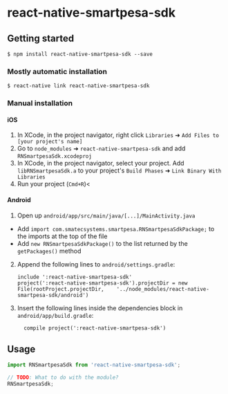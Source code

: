 
# react-native-smartpesa-sdk

## Getting started

`$ npm install react-native-smartpesa-sdk --save`

### Mostly automatic installation

`$ react-native link react-native-smartpesa-sdk`

### Manual installation


#### iOS

1. In XCode, in the project navigator, right click `Libraries` ➜ `Add Files to [your project's name]`
2. Go to `node_modules` ➜ `react-native-smartpesa-sdk` and add `RNSmartpesaSdk.xcodeproj`
3. In XCode, in the project navigator, select your project. Add `libRNSmartpesaSdk.a` to your project's `Build Phases` ➜ `Link Binary With Libraries`
4. Run your project (`Cmd+R`)<

#### Android

1. Open up `android/app/src/main/java/[...]/MainActivity.java`
  - Add `import com.smatecsystems.smartpesa.RNSmartpesaSdkPackage;` to the imports at the top of the file
  - Add `new RNSmartpesaSdkPackage()` to the list returned by the `getPackages()` method
2. Append the following lines to `android/settings.gradle`:
  	```
  	include ':react-native-smartpesa-sdk'
  	project(':react-native-smartpesa-sdk').projectDir = new File(rootProject.projectDir, 	'../node_modules/react-native-smartpesa-sdk/android')
  	```
3. Insert the following lines inside the dependencies block in `android/app/build.gradle`:
  	```
      compile project(':react-native-smartpesa-sdk')
  	```


## Usage
```javascript
import RNSmartpesaSdk from 'react-native-smartpesa-sdk';

// TODO: What to do with the module?
RNSmartpesaSdk;
```
  